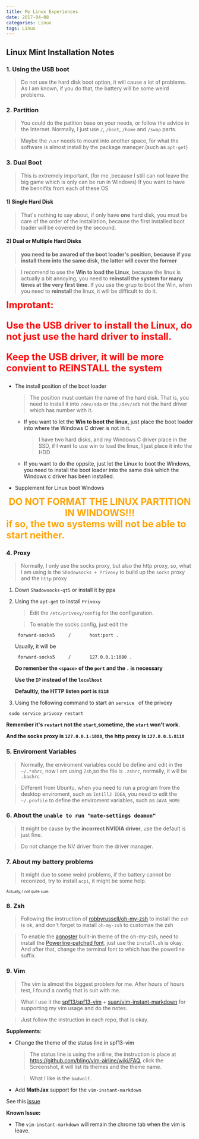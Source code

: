 ```yaml
---
title: My Linux Experiences
date: 2017-04-08
categories: Linux
tags: Linux
---
```


## Linux Mint Installation Notes

### 1. Using the USB boot

> Do not use the hard disk boot option, it will cause a lot of problems.
As I am known, if you do that, the battery will be some weird problems.

<!-- more -->

### 2. Partition

> You could do the patition base on your needs, or follow the advice in the Internet.
Normally, I just use `/`, `/boot`, `/home` and `/swap` parts.

> Maybe the `/usr` needs to mount into another space, for what the software is almost install by
the package manager.(such as `apt-get`)

### 3. Dual Boot

> This is extremely important,
(for me ,because I still can not leave the big game which is only can be run in Windows)
If you want to have the bennifits from each of these OS

#### 1) Single Hard Disk

> That's nothing to say about, if only have **one** hard disk,
you must be care of the order of the installation,
because the first installed boot loader will be covered by the secound.

#### 2) Dual or Multiple Hard Disks

> **you need to be awared of the boot loader's position,
because if you install them into the same disk, the latter will cover the former**

> I recomend to use the **Win to load the Linux**, because the linux is actually a bit annoying,
you need to **reinstall the system for many times at the very first time**. If you use the grup to
boot the Win, when you need to **reinstall** the linux, it will be difficult to do it.

<div style="font-size:25px;font-weight:bold;color:red;">
Improtant:

Use the USB driver to install the Linux, do not just use the hard driver to install.

Keep the USB driver, it will be more convient to REINSTALL the system
</div>

- The install position of the boot loader
    > The position must contain the name of the hard disk.
    That is, you need to install it into `/dev/sda` or the `/dev/sdb`
    not the hard driver which has number with it.

    - If you want to let the **Win to boot the linux**, just place the boot loader into
    where the Windows C driver is not in it.
        > I have two hard disks, and my Windows C driver place in the SSD, if I want to
        use win to load the linux, I just place it into the HDD

    - If you want to do the oppsite, just let the Linux to boot the Windows, you need to install
    the boot loader into the same disk which the Windows c driver has been installed.

- Supplement for Linux boot Windows
<div style="color:orange;font-weight:bold;font-size:25px">
<div style="text-align:center;">
DO NOT FORMAT THE LINUX PARTITION IN WINDOWS!!!
</div>
if so, the two systems will not be able to start neither.
</div>

### 4. Proxy

> Normally, I only use the socks proxy, but also the http proxy,
so, what I am using is the `Shadowsocks + Privoxy` to build up the
`socks` proxy and the `http` proxy

1. Down `Shadowsocks-qt5` or install it by ppa

2. Using the `apt-get` to install `Privoxy`
    > Edit the `/etc/privoxy/config` for the configuration.

    > To enable the socks config, just edit the

    ```
     forward-socks5     /       host:port .
    ```
    Usually, it will be

    ```
     forward-socks5     /       127.0.0.1:1080 .
    ```
    **Do remenber the `<space>` of the `port` and the `.` is necessary**

    **Use the `IP` instead of the `localhost`**

    **Defaultly, the HTTP listen port is `8118`**

3. Using the following command to start an `service ` of the privoxy

```
 sudo service privoxy restart
```

**Remember it's `restart` not the `start`,sometime, the `start` won't work.**

**And the socks proxy is `127.0.0.1:1080`, the http proxy is `127.0.0.1:8118`**

### 5. Enviroment Variables

> Normally, the enviroment variables could be define and edit in the
`~/.*shrc`, now I am using `Zsh`,so the file is `.zshrc`,
normally, it will be `.bashrc`

> Different from Ubuntu, when you need to run a program from the desktop enviroment,
such as `IntillJ IDEA`, you need to edit the `~/.profile` to define the enviroment variables,
such as `JAVA_HOME`

### 6. About the `unable to run "mate-settings deamon"`

> It might be cause by the **incorrect NVIDIA driver**,
use the default is just fine.

> Do not change the NV driver from the driver manager.

### 7. About my battery problems

> It might due to some weird problems,
if the battery cannot be reconized, try to install
`acpi`, it might be some help.

<span style="font-size:10px">Actually, I not quite sure.</span>

### 8. Zsh

> Following the instruction of [robbyrussell/oh-my-zsh](https://github.com/robbyrussell/oh-my-zsh)
to install the `zsh` is ok, and don't forget to install `oh-my-zsh` to customze the zsh

> To enable the [agnoster](https://github.com/agnoster/agnoster-zsh-theme) bulit-in theme of the
oh-my-zsh, need to install the [Powerline-patched font](https://github.com/powerline/fonts), just
use the `install.sh` is okay.
And after that, change the terminal font to which has the powerline suffix.

### 9. Vim

> The vim is almost the biggest problem for me.
After hours of hours test, I found a config that is suit with me.

> What I use it the [spf13/spf13-vim](https://github.com/spf13/spf13-vim) + [suan/vim-instant-markdown](https://github.com/suan/vim-instant-markdown)
for supporting my vim usage and do the notes.

> Just follow the instruction in each repo, that is okay.

**Supplements**:

- Change the theme of the status line in spf13-vim

    > The status line is using the ariline, the instruction is place at
    https://github.com/bling/vim-airline/wiki/FAQ,
    click the Screenshot, it will list its themes and the theme name.

    > What I like is the `badwolf`.

- Add **MathJax** support for the `vim-instant-markdown`

See this [issue](https://github.com/suan/vim-instant-markdown/issues/67)

**Known Issue:**

- The `vim-instant-markdown` will remain the chrome tab when the vim is leave.
